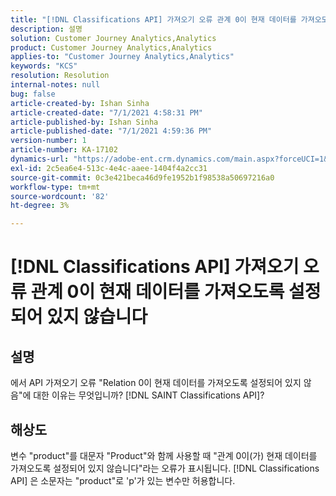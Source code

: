 ```yaml
---
title: "[!DNL Classifications API] 가져오기 오류 관계 0이 현재 데이터를 가져오도록 설정되어 있지 않습니다."
description: 설명
solution: Customer Journey Analytics,Analytics
product: Customer Journey Analytics,Analytics
applies-to: "Customer Journey Analytics,Analytics"
keywords: "KCS"
resolution: Resolution
internal-notes: null
bug: false
article-created-by: Ishan Sinha
article-created-date: "7/1/2021 4:58:31 PM"
article-published-by: Ishan Sinha
article-published-date: "7/1/2021 4:59:36 PM"
version-number: 1
article-number: KA-17102
dynamics-url: "https://adobe-ent.crm.dynamics.com/main.aspx?forceUCI=1&pagetype=entityrecord&etn=knowledgearticle&id=f98b6b8e-8dda-eb11-bacb-000d3a31f036"
exl-id: 2c5ea6e4-513c-4e4c-aaee-1404f4a2cc31
source-git-commit: 0c3e421beca46d9fe1952b1f98538a50697216a0
workflow-type: tm+mt
source-wordcount: '82'
ht-degree: 3%

---
```


# [!DNL Classifications API] 가져오기 오류 관계 0이 현재 데이터를 가져오도록 설정되어 있지 않습니다

## 설명


에서 API 가져오기 오류 &quot;Relation 0이 현재 데이터를 가져오도록 설정되어 있지 않음&quot;에 대한 이유는 무엇입니까? [!DNL SAINT Classifications API]?


## 해상도


변수 &quot;product&quot;를 대문자 &quot;Product&quot;와 함께 사용할 때 &quot;관계 0이(가) 현재 데이터를 가져오도록 설정되어 있지 않습니다&quot;라는 오류가 표시됩니다. [!DNL Classifications API] 은 소문자는 &quot;product&quot;로 &#39;p&#39;가 있는 변수만 허용합니다.

